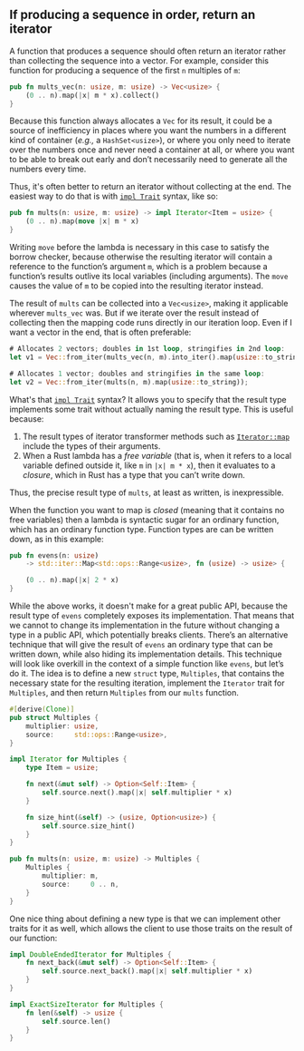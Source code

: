 ## If producing a sequence in order, return an iterator

A function that produces a sequence should often return an iterator rather than collecting the sequence into a vector. For example, consider this function for producing a sequence of the first `n` multiples of `m`:

```rust
pub fn mults_vec(n: usize, m: usize) -> Vec<usize> {
    (0 .. n).map(|x| m * x).collect()
}
```

Because this function always allocates a `Vec` for its result, it could be a source of inefficiency in places where you want the numbers in a different kind of container (*e.g.,* a `HashSet<usize>`), or where you only need to iterate over the numbers once and never need a container at all, or where you want to be able to break out early and don’t necessarily need to generate all the numbers every time.

Thus, it's often better to return an iterator without collecting at the end. The easiest way to do that is with [`impl Trait`] syntax, like so:

```rust
pub fn mults(n: usize, m: usize) -> impl Iterator<Item = usize> {
    (0 .. n).map(move |x| m * x)
}
```

Writing `move` before the lambda is necessary in this case to satisfy the borrow checker, because otherwise the resulting iterator will contain a reference to the function’s argument `m`, which is a problem because a function’s results outlive its local variables (including arguments). The `move` causes the value of `m` to be copied into the resulting iterator instead.

The result of `mults` can be collected into a `Vec<usize>`, making it applicable wherever `mults_vec` was. But if we iterate over the result instead of collecting then the mapping code runs directly in our iteration loop. Even if I want a vector in the end, that is often preferable:

```rust
# Allocates 2 vectors; doubles in 1st loop, stringifies in 2nd loop:
let v1 = Vec::from_iter(mults_vec(n, m).into_iter().map(usize::to_string));

# Allocates 1 vector; doubles and stringifies in the same loop:
let v2 = Vec::from_iter(mults(n, m).map(usize::to_string));
```

What's that [`impl Trait`] syntax? It allows you to specify that the result type implements some trait without actually naming the result type. This is useful because:

1. The result types of iterator transformer methods such as [`Iterator::map`] include the types of their arguments.
2. When a Rust lambda has a *free variable* (that is, when it refers to a local variable defined outside it, like `m` in `|x| m * x`), then it evaluates to a *closure*, which in Rust has a type that you can’t write down.

Thus, the precise result type of `mults`, at least as written, is inexpressible.

When the function you want to map is *closed* (meaning that it contains no free variables) then a lambda is syntactic sugar for an ordinary function, which has an ordinary function type. Function types are can be written down, as in this example:

```rust
pub fn evens(n: usize)
    -> std::iter::Map<std::ops::Range<usize>, fn (usize) -> usize> {

    (0 .. n).map(|x| 2 * x)
}
```

While the above works, it doesn't make for a great public API, because the result type of `evens` completely exposes its implementation. That means that we cannot to change its implementation in the future without changing a type in a public API, which potentially breaks clients. There’s an alternative technique that will give the result of `evens` an ordinary type that can be written down, while also hiding its implementation details. This technique will look like overkill in the context of a simple function like `evens`, but let’s do it. The idea is to define a new `struct` type, `Multiples`, that contains the necessary state for the resulting iteration, implement the `Iterator` trait for `Multiples`, and then return `Multiples` from our `mults` function.

```rust
#[derive(Clone)]
pub struct Multiples {
    multiplier: usize,
    source:     std::ops::Range<usize>,
}

impl Iterator for Multiples {
    type Item = usize;

    fn next(&mut self) -> Option<Self::Item> {
        self.source.next().map(|x| self.multiplier * x)
    }

    fn size_hint(&self) -> (usize, Option<usize>) {
        self.source.size_hint()
    }
}

pub fn mults(n: usize, m: usize) -> Multiples {
    Multiples {
        multiplier: m,
        source:     0 .. n,
    }
}
```

One nice thing about defining a new type is that we can implement other traits for it as well, which allows the client to use those traits on the result of our function:

```rust
impl DoubleEndedIterator for Multiples {
    fn next_back(&mut self) -> Option<Self::Item> {
        self.source.next_back().map(|x| self.multiplier * x)
    }
}

impl ExactSizeIterator for Multiples {
    fn len(&self) -> usize {
        self.source.len()
    }
}
```

[`impl Trait`]:
    https://doc.rust-lang.org/edition-guide/rust-2018/trait-system/impl-trait-for-returning-complex-types-with-ease.html

[`Iterator::map`]:
    https://doc.rust-lang.org/std/iter/trait.Iterator.html#method.map
